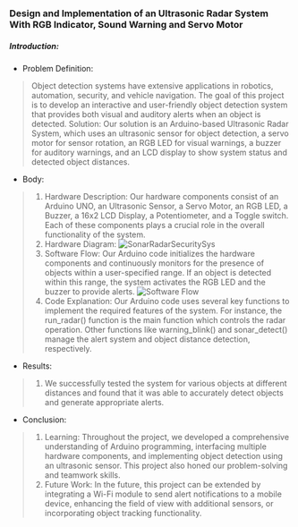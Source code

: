 ### Design and Implementation of an Ultrasonic Radar System With RGB Indicator, Sound Warning and Servo Motor

##### Introduction:

- Problem Definition:
> Object detection systems have extensive applications in robotics, automation, security, and vehicle navigation. The goal of this project is to develop an interactive and user-friendly object detection system that provides both visual and auditory alerts when an object is detected.
Solution: Our solution is an Arduino-based Ultrasonic Radar System, which uses an ultrasonic sensor for object detection, a servo motor for sensor rotation, an RGB LED for visual warnings, a buzzer for auditory warnings, and an LCD display to show system status and detected object distances.
- Body:
> 1. Hardware Description: Our hardware components consist of an Arduino UNO, an Ultrasonic Sensor, a Servo Motor, an RGB LED, a Buzzer, a 16x2 LCD Display, a Potentiometer, and a Toggle switch. Each of these components plays a crucial role in the overall functionality of the system.
> 2. Hardware Diagram: 
  > ![SonarRadarSecuritySys](https://github.com/MC-CIS-033-53082-2023/ultrasonic-radar/assets/39641108/b2ed19a7-6077-460f-83ee-86a3d0a719c4)
> 4. Software Flow: Our Arduino code initializes the hardware components and continuously monitors for the presence of objects within a user-specified range. If an object is detected within this range, the system activates the RGB LED and the buzzer to provide alerts.
  >  ![Software Flow](https://github.com/MC-CIS-033-53082-2023/ultrasonic-radar/assets/39641108/24115ca3-6ec9-43a6-acc2-7a4428c17caf)
> 6. Code Explanation: Our Arduino code uses several key functions to implement the required features of the system. For instance, the run_radar() function is the main function which controls the radar operation. Other functions like warning_blink() and sonar_detect() manage the alert system and object distance detection, respectively.

- Results:

> 1. We successfully tested the system for various objects at different distances and found that it was able to accurately detect objects and generate appropriate alerts.

- Conclusion:

> 1. Learning: Throughout the project, we developed a comprehensive understanding of Arduino programming, interfacing multiple hardware components, and implementing object detection using an ultrasonic sensor. This project also honed our problem-solving and teamwork skills.
> 2. Future Work: In the future, this project can be extended by integrating a Wi-Fi module to send alert notifications to a mobile device, enhancing the field of view with additional sensors, or incorporating object tracking functionality.
